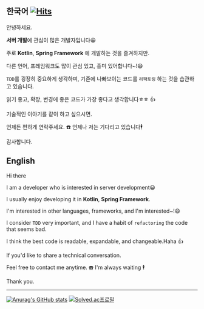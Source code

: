 ## 한국어 [![Hits](https://hits.seeyoufarm.com/api/count/incr/badge.svg?url=https%3A%2F%2Fgithub.com%2Fhuisam%2Fhuisam&count_bg=%2379C83D&title_bg=%23555555&icon=&icon_color=%23E7E7E7&title=hits&edge_flat=false)](https://hits.seeyoufarm.com)

안녕하세요. 

**서버 개발**에 관심이 많은 개발자입니다:grinning:  

주로 **Kotlin**, **Spring Framework** 에 개발하는 것을 즐겨하지만. 

다른 언어, 프레임워크도 많이 관심 있고, 흥미 있어합니다~!:smile:

`TDD`를 굉장히 중요하게 생각하며, 기존에 나빠보이는 코드를 `리팩토링` 하는 것을 습관하고 있습니다. 

읽기 좋고, 확장, 변경에 좋은 코드가 가장 좋다고 생각합니다ㅎㅎ :+1:



기술적인 이야기를 같이 하고 싶으시면. 

언제든 편하게 연락주세요. :phone: 언제나 저는 기다리고 있습니다:business_suit_levitating:



감사합니다.  


## English

Hi there  
  
I am a developer who is interested in server development:grinning:  

I usually enjoy developing it in **Kotlin**, **Spring Framework**.

I'm interested in other languages, frameworks, and I'm interested~!:smile:

I consider `TDD` very important, and I have a habit of `refactoring` the code that seems bad.

I think the best code is readable, expandable, and changeable.Haha :+1:


If you'd like to share a technical conversation.

Feel free to contact me anytime. :phone: I'm always waiting :business_suit_levitating:



Thank you.

---

[![Anurag's GitHub stats](https://github-readme-stats.vercel.app/api?username=huisam&theme=dracula)](https://github.com/anuraghazra/github-readme-stats)
[![Solved.ac프로필](http://mazassumnida.wtf/api/generate_badge?boj=huisam)](https://solved.ac/huisam)

<!--
**huisam/huisam** is a ✨ _special_ ✨ repository because its `README.md` (this file) appears on your GitHub profile.

Here are some ideas to get you started:

- 🔭 I’m currently working on ...
- 🌱 I’m currently learning ...
- 👯 I’m looking to collaborate on ...
- 🤔 I’m looking for help with ...
- 💬 Ask me about ...
- 📫 How to reach me: ...
- 😄 Pronouns: ...
- ⚡ Fun fact: ...
-->
